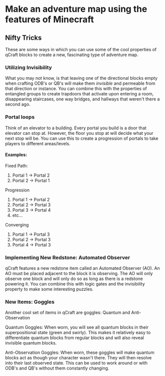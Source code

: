 # Make an adventure map using the features of Minecraft

## Nifty Tricks

These are some ways in which you can use some of the cool properties of qCraft blocks to create a new, fascinating type of adventure map.

### Utilizing Invisibility

What you may not know, is that leaving one of the directional blocks empty when crafting ODB's or QB's will make them *invisible* and permeable from that direction or instance.  You can combine this with the properties of entangled groups to create trapdoors that activate upon entering a room, disappearing staircases, one way bridges, and hallways that weren't there a second ago.

### Portal loops

Think of an elevator to a building. Every portal you build is a door that elevator can stop at.  However, the floor you stop at will decide what your next stop will be.  You can use this to create a progression of portals to take players to different areas/levels.

#### Examples:

Fixed Path:
1. Portal 1 -> Portal 2  
1. Portal 2 -> Portal 1  

Progression  
1. Portal 1 -> Portal 2  
1. Portal 2 -> Portal 3  
1. Portal 3 -> Portal 4  
1. etc...  

Converging  
1. Portal 1 -> Portal 3  
1. Portal 2 -> Portal 3  
1. Portal 4 -> Portal 3  

### Implementing New Redstone: Automated Observer

qCraft features a new redstone item called an Automated Observer (AO).  An AO must be placed adjacent to the block it is observing.  The AO will only observe one block and will only do so as long as there is a redstone powering it.  You can combine this with logic gates and the invisibility property to make some interesting puzzles.

### New Items: Goggles

Another cool set of items in qCraft are goggles: Quantum and Anti-Observation  

Quantum Goggles: When worn, you will see all quantum blocks in their superpositional state (green and swirly).  This makes it relatively easy to differentiate quantum blocks from regular blocks and will also reveal invisible quantum blocks.

Anti-Observation Goggles: When worn, these goggles will make quantum blocks act as though your character wasn't there.  They will then resolve into their last observed state.  This can be used to work around or with ODB's and QB's without them constantly changing.
